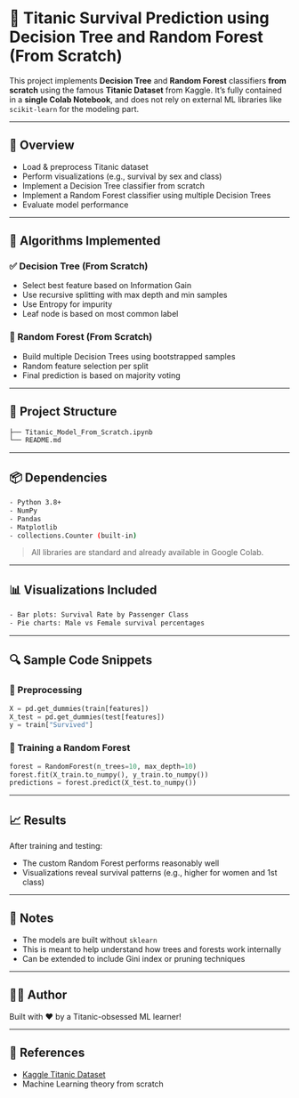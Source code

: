 # 🌊 Titanic Survival Prediction using Decision Tree and Random Forest (From Scratch)

This project implements **Decision Tree** and **Random Forest** classifiers **from scratch** using the famous **Titanic Dataset** from Kaggle. It’s fully contained in a **single Colab Notebook**, and does not rely on external ML libraries like `scikit-learn` for the modeling part.

---

## 🚀 Overview

- Load & preprocess Titanic dataset
- Perform visualizations (e.g., survival by sex and class)
- Implement a Decision Tree classifier from scratch
- Implement a Random Forest classifier using multiple Decision Trees
- Evaluate model performance

---

## 🧠 Algorithms Implemented

### ✅ Decision Tree (From Scratch)

- Select best feature based on Information Gain
- Use recursive splitting with max depth and min samples
- Use Entropy for impurity
- Leaf node is based on most common label

### 🌲 Random Forest (From Scratch)

- Build multiple Decision Trees using bootstrapped samples
- Random feature selection per split
- Final prediction is based on majority voting

---

## 📁 Project Structure

```sh
├── Titanic_Model_From_Scratch.ipynb   
└── README.md                         
```

---

## 📦 Dependencies

```sh
- Python 3.8+
- NumPy
- Pandas
- Matplotlib
- collections.Counter (built-in)
```

> All libraries are standard and already available in Google Colab.

---

## 📊 Visualizations Included

```sh
- Bar plots: Survival Rate by Passenger Class
- Pie charts: Male vs Female survival percentages
```

---

## 🔍 Sample Code Snippets

### 🧼 Preprocessing

```python
X = pd.get_dummies(train[features])
X_test = pd.get_dummies(test[features])
y = train["Survived"]
```

### 🌳 Training a Random Forest

```python
forest = RandomForest(n_trees=10, max_depth=10)
forest.fit(X_train.to_numpy(), y_train.to_numpy())
predictions = forest.predict(X_test.to_numpy())
```

---

## 📈 Results

After training and testing:

- The custom Random Forest performs reasonably well
- Visualizations reveal survival patterns (e.g., higher for women and 1st class)

---

## 📌 Notes

- The models are built without `sklearn`
- This is meant to help understand how trees and forests work internally
- Can be extended to include Gini index or pruning techniques

---

## 🧑‍💻 Author

Built with ❤️ by a Titanic-obsessed ML learner!

---

## 📎 References

- [Kaggle Titanic Dataset](https://www.kaggle.com/c/titanic)
- Machine Learning theory from scratch
